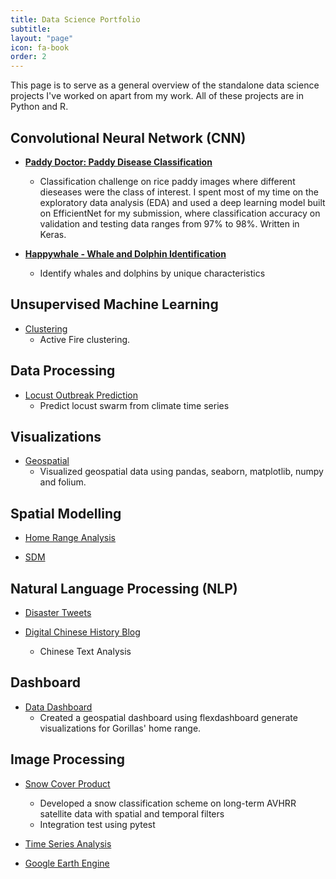 ```yaml
---
title: Data Science Portfolio
subtitle: 
layout: "page"
icon: fa-book
order: 2
---
```


This page is to serve as a general overview of the standalone data science projects I've worked on apart from my work. All of these projects are in Python and R.

## **Convolutional Neural Network (CNN)**

- [**Paddy Doctor: Paddy Disease Classification**](https://github.com/pinkychow1010/machine-learning-project/tree/main/EfficientNet-rice-disease-detection)
  - Classification challenge on rice paddy images where different dieseases were the class of interest. I spent most of my time on the exploratory data analysis (EDA) and used a deep learning model built on EfficientNet for my submission, where classification accuracy on validation and testing data ranges from 97% to 98%. Written in Keras.

- [**Happywhale - Whale and Dolphin Identification**](https://github.com/pinkychow1010/machine-learning-project/tree/main/CNN-whale-fin-identification)
  - Identify whales and dolphins by unique characteristics


## **Unsupervised Machine Learning**

- [Clustering](https://github.com/pinkychow1010/machine-learning-project/tree/main/clustering-active-fire-detection)
  - Active Fire clustering.


## **Data Processing**

- [Locust Outbreak Prediction](https://github.com/pinkychow1010/DeepLearning_LocustPrediction)
  - Predict locust swarm from climate time series


## **Visualizations**

- [Geospatial](https://github.com/pinkychow1010/Burkina_Faso_Inland_Water_Bodies_Time_Series)
  - Visualized geospatial data using pandas, seaborn, matplotlib, numpy and folium.


## **Spatial Modelling**

- [Home Range Analysis](https://github.com/pinkychow1010/HomeRangeAnalysis)

- [SDM]()

## **Natural Language Processing (NLP)**

- [Disaster Tweets](https://github.com/pinkychow1010/machine-learning-project/tree/main/disaster-tweets)

- [Digital Chinese History Blog](https://github.com/pinkychow1010/digital-chinese-history-blog)
  - Chinese Text Analysis


## **Dashboard**

- [Data Dashboard](https://github.com/pinkychow1010/HomeRangeAnalysis)
  - Created a geospatial dashboard using flexdashboard generate visualizations for Gorillas' home range.


## **Image Processing**

- [Snow Cover Product](https://github.com/pinkychow1010/dlr_snow_class)
  - Developed a snow classification scheme on long-term AVHRR satellite data with spatial and temporal filters
  - Integration test using pytest

- [Time Series Analysis](https://github.com/pinkychow1010/Priestley_Glacier_GNSS_Positioning_Assessment)

- [Google Earth Engine](https://github.com/pinkychow1010/PhuQuoc_OpenDumping)
